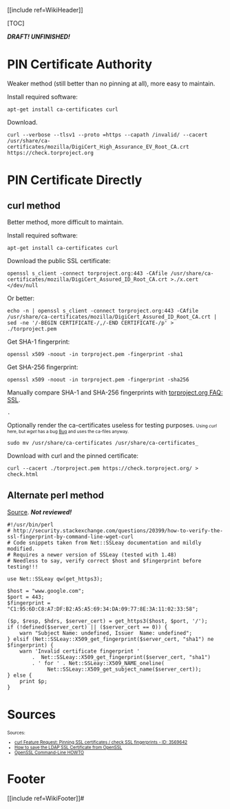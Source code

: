 [[include ref=WikiHeader]]

[TOC]

***DRAFT! UNFINISHED!***

# PIN Certificate Authority
Weaker method (still better than no pinning at all), more easy to maintain.

Install required software:

    apt-get install ca-certificates curl

Download.

    curl --verbose --tlsv1 --proto =https --capath /invalid/ --cacert /usr/share/ca-certificates/mozilla/DigiCert_High_Assurance_EV_Root_CA.crt https://check.torproject.org

# PIN Certificate Directly
## curl method
Better method, more difficult to maintain.

Install required software:

    apt-get install ca-certificates curl

Download the public SSL certificate:

    openssl s_client -connect torproject.org:443 -CAfile /usr/share/ca-certificates/mozilla/DigiCert_Assured_ID_Root_CA.crt >./x.cert </dev/null

Or better:

    echo -n | openssl s_client -connect torproject.org:443 -CAfile /usr/share/ca-certificates/mozilla/DigiCert_Assured_ID_Root_CA.crt | sed -ne '/-BEGIN CERTIFICATE-/,/-END CERTIFICATE-/p' > ./torproject.pem

Get SHA-1 fingerprint:

    openssl x509 -noout -in torproject.pem -fingerprint -sha1

Get SHA-256 fingerprint:

    openssl x509 -noout -in torproject.pem -fingerprint -sha256

Manually compare SHA-1 and SHA-256 fingerprints with [torproject.org FAQ: SSL](https://www.torproject.org/docs/faq.html.en#SSLcertfingerprint).

    .

Optionally render the ca-certificates useless for testing purposes.
<font size="-3">Using *curl* here, but *wget* has a bug [Bug](https://lists.gnu.org/archive/html/bug-wget/2012-07/msg00008.html) and uses the ca-files anyway.</font>

    sudo mv /usr/share/ca-certificates /usr/share/ca-certificates_

Download with curl and the pinned certificate:

    curl --cacert ./torproject.pem https://check.torproject.org/ > check.html

## Alternate perl method
[Source](http://security.stackexchange.com/questions/20399/how-to-verify-the-ssl-fingerprint-by-command-line-wget-curl). ***Not reviewed!***

    #!/usr/bin/perl
    # http://security.stackexchange.com/questions/20399/how-to-verify-the-ssl-fingerprint-by-command-line-wget-curl
    # Code snippets taken from Net::SSLeay documentation and mildly modified.
    # Requires a newer version of SSLeay (tested with 1.48)
    # Needless to say, verify correct $host and $fingerprint before testing!!!

    use Net::SSLeay qw(get_https3);

    $host = "www.google.com";
    $port = 443;
    $fingerprint = "C1:95:6D:C8:A7:DF:B2:A5:A5:69:34:DA:09:77:8E:3A:11:02:33:58";
    
    ($p, $resp, $hdrs, $server_cert) = get_https3($host, $port, '/');
    if (!defined($server_cert) || ($server_cert == 0)) {
        warn "Subject Name: undefined, Issuer  Name: undefined";
    } elsif (Net::SSLeay::X509_get_fingerprint($server_cert, "sha1") ne $fingerprint) {
        warn 'Invalid certificate fingerprint '
            .  Net::SSLeay::X509_get_fingerprint($server_cert, "sha1")
            . ' for ' . Net::SSLeay::X509_NAME_oneline(
                 Net::SSLeay::X509_get_subject_name($server_cert));
    } else {
        print $p;
    }

# Sources #
<font size="-3">
Sources:

* [curl Feature Request: Pinning SSL certificates / check SSL fingerprints - ID: 3569642](http://sourceforge.net/tracker/?func=detail&aid=3569642&group_id=976&atid=350976)
* [How to save the LDAP SSL Certificate from OpenSSL
](http://stackoverflow.com/questions/7084482/how-to-save-the-ldap-ssl-certificate-from-openssl)
* [OpenSSL Command-Line HOWTO
](http://www.madboa.com/geek/openssl/)
</font>

# Footer #
[[include ref=WikiFooter]]#